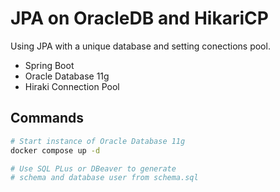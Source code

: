 # JPA on OracleDB and HikariCP

Using JPA with a unique database and setting conections pool.

- Spring Boot
- Oracle Database 11g
- Hiraki Connection Pool

## Commands

```bash
# Start instance of Oracle Database 11g
docker compose up -d

# Use SQL PLus or DBeaver to generate
# schema and database user from schema.sql
```